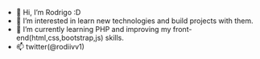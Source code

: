 - 👋 Hi, I’m Rodrigo :D
- 👀 I’m interested in learn new technologies and build projects with them.
- 🌱 I’m currently learning PHP and improving my front-end(html,css,bootstrap,js) skills. 
- 📫 twitter(@rodiivv1)

<!---
rvillegas505/rvillegas505 is a ✨ special ✨ repository because its `README.md` (this file) appears on your GitHub profile.
You can click the Preview link to take a look at your changes.
--->
